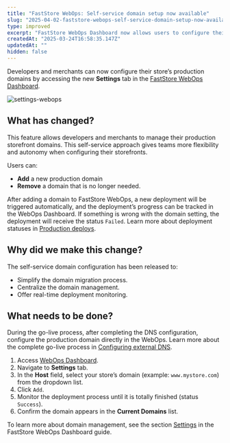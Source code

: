```yaml
---
title: "FastStore WebOps: Self-service domain setup now available"
slug: "2025-04-02-faststore-webops-self-service-domain-setup-now-available"
type: improved
excerpt: "FastStore WebOps Dashboard now allows users to configure their store’s production domains."
createdAt: "2025-03-24T16:58:35.147Z"
updatedAt: ""
hidden: false
---
```


Developers and merchants can now configure their store’s production domains by accessing the new **Settings** tab in the [FastStore WebOps Dashboard](https://developers.vtex.com/docs/guides/faststore/1-onboarding-dashboard).

![settings-webops](https://vtexhelp.vtexassets.com/assets/docs/src/settings-webops___e1ce8e4cc9ced1c62e74d7d81e88ca65.png)

## What has changed?

This feature allows developers and merchants to manage their production storefront domains. This self-service approach gives teams more flexibility and autonomy when configuring their storefronts.

Users can:
- **Add** a new production domain 
- **Remove** a domain that is no longer needed. 

After adding a domain to FastStore WebOps, a new deployment will be triggered automatically, and the deployment’s progress can be tracked in the WebOps Dashboard. If something is wrong with the domain setting, the deployment will receive the status `Failed`. Learn more about deployment statuses in [Production deploys](https://developers.vtex.com/docs/guides/faststore/1-onboarding-dashboard#production-deploys).

## Why did we make this change?

The self-service domain configuration has been released to:

- Simplify the domain migration process.
- Centralize the domain management.
- Offer real-time deployment monitoring.

## What needs to be done?

During the go-live process, after completing the DNS configuration, configure the production domain directly in the WebOps. Learn more about the complete go-live process in [Configuring external DNS](https://developers.vtex.com/docs/guides/faststore/go-live-1-configuring-external-dns).

1. Access [WebOps Dashboard](https://developers.vtex.com/docs/guides/faststore/1-onboarding-dashboard).
2. Navigate to **Settings** tab.
3. In the **Host** field, select your store’s domain (example: `www.mystore.com`) from the dropdown list.
4. Click `Add`.
5. Monitor the deployment process until it is totally finished (status `Success`).
6. Confirm the domain appears in the **Current Domains** list.

To learn more about domain management, see the section [Settings](https://developers.vtex.com/docs/guides/faststore/1-onboarding-dashboard#settings) in the FastStore WebOps Dashboard guide.
